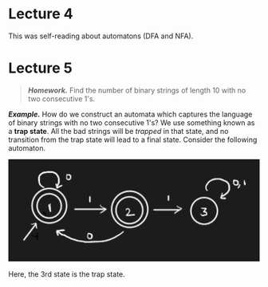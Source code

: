 # Lecture 4

This was self-reading about automatons (DFA and NFA).

# Lecture 5

> ***Homework.*** Find the number of binary strings of length 10 with no two consecutive 1's.

***Example.*** How do we construct an automata which captures the language of binary strings with no two consecutive 1's? We use something known as a **trap state**. All the bad strings will be *trapped* in that state, and no transition from the trap state will lead to a final state. Consider the following automaton.

![image-20220111114750638](assets/image-20220111114750638.png)

Here, the 3rd state is the trap state.